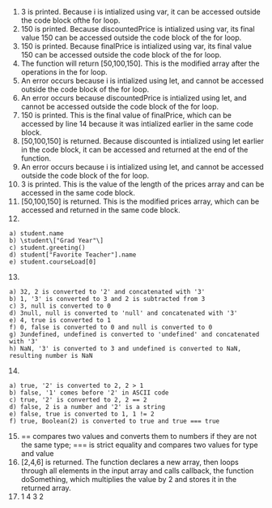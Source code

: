 1. 3 is printed. Because i is intialized using var, it can be accessed outside the code block ofthe for loop.
2. 150 is printed. Because discountedPrice is intialized using var, its final value 150 can be accessed outside the code block of the for loop.
3. 150 is printed. Because finalPrice is intialized using var, its final value 150 can be accessed outside the code block of the for loop.
4. The function will return \[50,100,150\]. This is the modified array after the operations in the for loop.
5. An error occurs because i is intialized using let, and cannot be accessed outside the code block of the for loop.
6. An error occurs because discountedPrice is intialized using let, and cannot be accessed outside the code block of the for loop.
7. 150 is printed. This is the final value of finalPrice, which can be accessed by line 14 because it was intialized earlier in the same code block.
8. \[50,100,150\] is returned. Because discounted is intialized using let earlier in the code block, it can be accessed and returned at the end of the function.
9. An error occurs because i is intialized using let, and cannot be accessed outside the code block of the for loop.
10. 3 is printed. This is the value of the length of the prices array and can be accessed in the same code block.
11. \[50,100,150\] is returned. This is the modified prices array, which can be accessed and returned in the same code block.
12.
````
a) student.name
b) \student\["Grad Year"\]
c) student.greeting()
d) student["Favorite Teacher"].name
e) student.courseLoad[0]
````
13.
````
a) 32, 2 is converted to '2' and concatenated with '3'
b) 1, '3' is converted to 3 and 2 is subtracted from 3
c) 3, null is converted to 0
d) 3null, null is converted to 'null' and concatenated with '3'
e) 4, true is converted to 1
f) 0, false is converted to 0 and null is converted to 0
g) 3undefined, undefined is converted to 'undefined' and concatenated with '3'
h) NaN, '3' is converted to 3 and undefined is converted to NaN, resulting number is NaN
````
14. 
````
a) true, '2' is converted to 2, 2 > 1
b) false, '1' comes before '2' in ASCII code
c) true, '2' is converted to 2, 2 == 2
d) false, 2 is a number and '2' is a string
e) false, true is converted to 1, 1 != 2
f) true, Boolean(2) is converted to true and true === true
````
15. == compares two values and converts them to numbers if they are not the same type; === is strict equality and compares two values for type and value
17. [2,4,6] is returned. The function declares a new array, then loops through all elements in the input array and calls callback, the function doSomething, which multiplies the value by 2 and stores it in the returned array.
19. 1 4 3 2